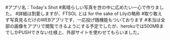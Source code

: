#アプリ名：Today's Shot
#素晴らしい写真を世の中に広めたい一心で作りました。
#詳細は割愛しますが、FTSOL とは for the sake of Lilyの略称
#取り敢えず写真見るだけのWEBアプリです、一応投げ銭機能もついております
#本当は全部の画像をアプリで閲覧できるようにする予定でしたが、herokuでは500MBまでしかPUSHできない仕様上、外部サイトを使わせてもらいました。
